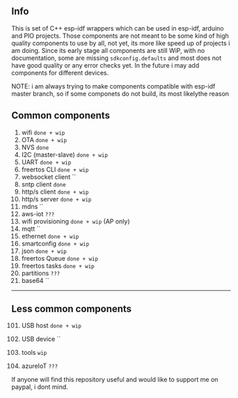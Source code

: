 ## Info
This is set of C++ esp-idf wrappers which can be used in esp-idf, arduino and PIO projects.
Those components are not meant to be some kind of high quality components to use by all, not yet, its more like speed up of projects i am doing.
Since its early stage all components are still WiP, with no documentation, some are missing `sdkconfig.defaults` and most does not have good quality or any error checks yet.
In the future i may add components for different devices.

NOTE: i am always trying to make components compatible with esp-idf master branch, so if some componets do not build, its most likelythe reason

## Common components

1. wifi                 `done + wip`
2. OTA                  `done + wip`
3. NVS                  `done`
4. I2C (master-slave)   `done + wip`
5. UART                 `done + wip`
6. freertos CLI         `done + wip`
7. websocket client     ``
8. sntp client          `done`
9. http/s client        `done + wip`
10. http/s server       `done + wip`
11. mdns                ``
12. aws-iot             `???`
13. wifi provisioning   `done + wip` (AP only)
14. mqtt                ``
15. ethernet            `done + wip`
16. smartconfig         `done + wip`
17. json                `done + wip`
18. freertos Queue      `done + wip`
19. freertos tasks      `done + wip`
20. partitions          `???`
21. base64              ``

---

## Less common components
101. USB host            `done + wip`
102. USB device          ``
103. tools               `wip` 

1001. azureIoT            `???`



If anyone will find this repository useful and would like to support me on paypal, i dont mind.
